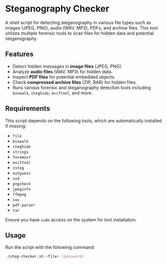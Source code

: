 # Steganography Checker

A shell script for detecting steganography in various file types such as images (JPEG, PNG), audio (WAV, MP3), PDFs, and archive files. This tool utilizes multiple forensic tools to scan files for hidden data and potential steganography.

## Features
- Detect hidden messages in **image files** (JPEG, PNG).
- Analyze **audio files** (WAV, MP3) for hidden data.
- Inspect **PDF files** for potential embedded objects.
- Check **compressed archive files** (ZIP, RAR) for hidden files.
- Runs various forensic and steganography detection tools including `binwalk`, `steghide`, `exiftool`, and more.

## Requirements
This script depends on the following tools, which are automatically installed if missing:
- `file`
- `binwalk`
- `steghide`
- `strings`
- `foremost`
- `exiftool`
- `zsteg`
- `outguess`
- `xxd`
- `pngcheck`
- `jpeginfo`
- `ffmpeg`
- `sox`
- `pdf-parser`
- `tar`

Ensure you have `sudo` access on the system for tool installation.

## Usage

Run the script with the following command:
```bash
./steg-checker.sh <file> [password]
